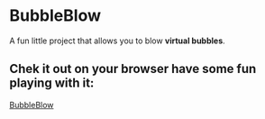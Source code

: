 # BubbleBlow
A fun little project that allows you to blow **virtual bubbles**.

## Chek it out on your browser have some fun playing with it:

[BubbleBlow](https://animesh0404.github.io/BubbleBlow/)